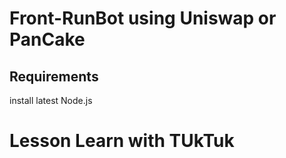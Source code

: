 # Front-RunBot using Uniswap or PanCake
## Requirements
   install latest Node.js

# Lesson Learn with TUkTuk
